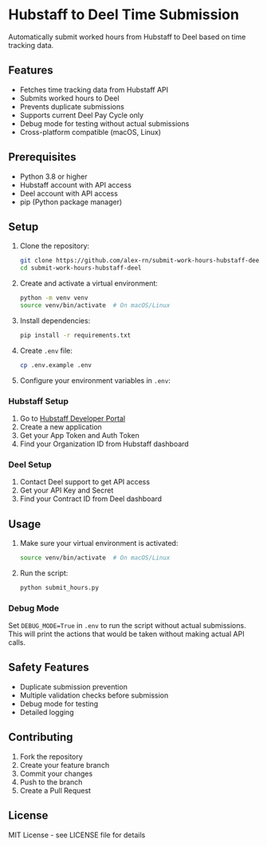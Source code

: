 # Hubstaff to Deel Time Submission

Automatically submit worked hours from Hubstaff to Deel based on time tracking data.

## Features

- Fetches time tracking data from Hubstaff API
- Submits worked hours to Deel
- Prevents duplicate submissions
- Supports current Deel Pay Cycle only
- Debug mode for testing without actual submissions
- Cross-platform compatible (macOS, Linux)

## Prerequisites

- Python 3.8 or higher
- Hubstaff account with API access
- Deel account with API access
- pip (Python package manager)

## Setup

1. Clone the repository:
   ```bash
   git clone https://github.com/alex-rn/submit-work-hours-hubstaff-deel.git
   cd submit-work-hours-hubstaff-deel
   ```

2. Create and activate a virtual environment:
   ```bash
   python -m venv venv
   source venv/bin/activate  # On macOS/Linux
   ```

3. Install dependencies:
   ```bash
   pip install -r requirements.txt
   ```

4. Create `.env` file:
   ```bash
   cp .env.example .env
   ```

5. Configure your environment variables in `.env`:

### Hubstaff Setup
1. Go to [Hubstaff Developer Portal](https://developer.hubstaff.com/)
2. Create a new application
3. Get your App Token and Auth Token
4. Find your Organization ID from Hubstaff dashboard

### Deel Setup
1. Contact Deel support to get API access
2. Get your API Key and Secret
3. Find your Contract ID from Deel dashboard

## Usage

1. Make sure your virtual environment is activated:
   ```bash
   source venv/bin/activate  # On macOS/Linux
   ```

2. Run the script:
   ```bash
   python submit_hours.py
   ```

### Debug Mode
Set `DEBUG_MODE=True` in `.env` to run the script without actual submissions. This will print the actions that would be taken without making actual API calls.

## Safety Features

- Duplicate submission prevention
- Multiple validation checks before submission
- Debug mode for testing
- Detailed logging

## Contributing

1. Fork the repository
2. Create your feature branch
3. Commit your changes
4. Push to the branch
5. Create a Pull Request

## License

MIT License - see LICENSE file for details
